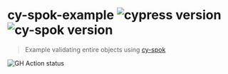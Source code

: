 # cy-spok-example ![cypress version](https://img.shields.io/badge/cypress-8.2.0-brightgreen) ![cy-spok version](https://img.shields.io/badge/cy--spok-1.3.3-brightgreen)
> Example validating entire objects using [cy-spok](https://github.com/bahmutov/cy-spok)

![GH Action status](https://github.com/bahmutov/cy-spok-example/workflows/tests/badge.svg?branch=master)
